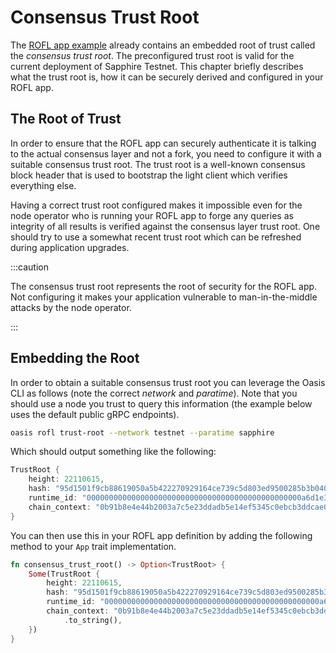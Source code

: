 # Consensus Trust Root

The [ROFL app example] already contains an embedded root of trust called the
_consensus trust root_. The preconfigured trust root is valid for the current
deployment of Sapphire Testnet. This chapter briefly describes what the trust
root is, how it can be securely derived and configured in your ROFL app.

[ROFL app example]: app.md

## The Root of Trust

In order to ensure that the ROFL app can securely authenticate it is talking to
the actual consensus layer and not a fork, you need to configure it with a
suitable consensus trust root. The trust root is a well-known consensus block
header that is used to bootstrap the light client which verifies everything
else.

Having a correct trust root configured makes it impossible even for the node
operator who is running your ROFL app to forge any queries as integrity of all
results is verified against the consensus layer trust root. One should try to
use a somewhat recent trust root which can be refreshed during application
upgrades.

:::caution

The consensus trust root represents the root of security for the ROFL app. Not
configuring it makes your application vulnerable to man-in-the-middle attacks by
the node operator.

:::

## Embedding the Root

In order to obtain a suitable consensus trust root you can leverage the Oasis
CLI as follows (note the correct _network_ and _paratime_). Note that you should
use a node you trust to query this information (the example below uses the
default public gRPC endpoints).

```bash
oasis rofl trust-root --network testnet --paratime sapphire
```

Which should output something like the following:

```rust
TrustRoot {
    height: 22110615,
    hash: "95d1501f9cb88619050a5b422270929164ce739c5d803ed9500285b3b040985e".into(),
    runtime_id: "000000000000000000000000000000000000000000000000a6d1e3ebf60dff6c".into(),
    chain_context: "0b91b8e4e44b2003a7c5e23ddadb5e14ef5345c0ebcb3ddcae07fa2f244cab76".to_string(),
}
```

You can then use this in your ROFL app definition by adding the following method
to your `App` trait implementation.

```rust
fn consensus_trust_root() -> Option<TrustRoot> {
    Some(TrustRoot {
        height: 22110615,
        hash: "95d1501f9cb88619050a5b422270929164ce739c5d803ed9500285b3b040985e".into(),
        runtime_id: "000000000000000000000000000000000000000000000000a6d1e3ebf60dff6c".into(),
        chain_context: "0b91b8e4e44b2003a7c5e23ddadb5e14ef5345c0ebcb3ddcae07fa2f244cab76"
            .to_string(),
    })
}
```

